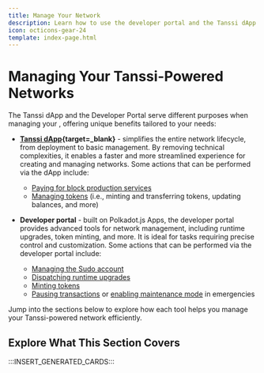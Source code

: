 ```yaml
---
title: Manage Your Network
description: Learn how to use the developer portal and the Tanssi dApp to manage your network, including minting tokens, paying for block production services, and more.
icon: octicons-gear-24
template: index-page.html
---
```


# Managing Your Tanssi-Powered Networks

The Tanssi dApp and the Developer Portal serve different purposes when managing your , offering unique benefits tailored to your needs:

- **[Tanssi dApp](https://apps.tanssi.network){target=\_blank}** - simplifies the entire network lifecycle, from deployment to basic management. By removing technical complexities, it enables a faster and more streamlined experience for creating and managing networks. Some actions that can be performed via the dApp include:

    - [Paying for block production services](/builders/manage/dapp/services-payment/)
    - [Managing tokens](/builders/manage/dapp/manage-tokens/) (i.e., minting and transferring tokens, updating balances, and more)

- **Developer portal** - built on Polkadot.js Apps, the developer portal provides advanced tools for network management, including runtime upgrades, token minting, and more. It is ideal for tasks requiring precise control and customization. Some actions that can be performed via the developer portal include:

    - [Managing the Sudo account](/builders/manage/developer-portal/sudo/)
    - [Dispatching runtime upgrades](/builders/manage/developer-portal/upgrade/)
    - [Minting tokens](/builders/manage/developer-portal/minting/)
    - [Pausing transactions](/builders/manage/developer-portal/pause-transactions/) or [enabling maintenance mode](/builders/manage/developer-portal/maintenance/) in emergencies

Jump into the sections below to explore how each tool helps you manage your Tanssi-powered network efficiently.

## Explore What This Section Covers

:::INSERT_GENERATED_CARDS:::
